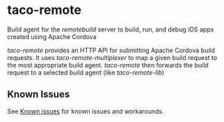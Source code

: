 
# taco-remote

Build agent for the *remotebuild* server to build, run, and debug iOS apps created using Apache Cordova

*taco-remote* provides an HTTP API for submitting Apache Cordova build requests. It uses *taco-remote-multiplexer* to map a given build request to the most appropriate build agent. *taco-remote* then forwards the build request to a selected build agent (like *taco-remote-lib*)

## Known Issues
See [Known issues](http://aka.ms/remotebuildknownissues) for known issues and workarounds.
